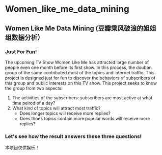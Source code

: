 # Women_like_me_data_mining
## Women Like Me Data Mining (豆瓣乘风破浪的姐姐组数据分析）

### Just For Fun!
The upcoming TV Show Women Like Me has attracted large number of people even one month before its first show. In this process, the douban group of the same contributed most of the topics and internet traffic. This project is designed just for fun to discover the behaviors of subscribers of this group and public interests on this TV show.
This project seeks to know the group from two aspects:

1. The activities of the subscribers: subscribers are most active at what time peirod of a day?
2. What kind of topics will attract most traffic?
   - Does longer topics will receive more replies?
   - Does thoes topics contain more popular words will receive more replies?

### Let's see how the result answers these three questions!

本项目仅供娱乐！
